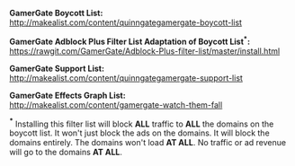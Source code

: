 **GamerGate Boycott List:**  
http://makealist.com/content/quinngategamergate-boycott-list  
     
**GamerGate Adblock Plus Filter List Adaptation of Boycott List<sup>*</sup>:**  
https://rawgit.com/GamerGate/Adblock-Plus-filter-list/master/install.html  

**GamerGate Support List:**  
http://makealist.com/content/quinngategamergate-support-list  

**GamerGate Effects Graph List:**  
http://makealist.com/content/gamergate-watch-them-fall  

**<sup>*</sup>** Installing this filter list will block **ALL** traffic to **ALL** the domains on the boycott list. It won't just block the ads on the domains. It will block the domains entirely. The domains won't load **AT ALL**. No traffic or ad revenue will go to the domains **AT ALL**.  
